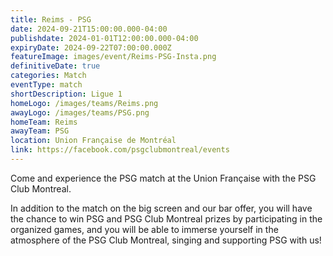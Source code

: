 ```yaml
---
title: Reims - PSG
date: 2024-09-21T15:00:00.000-04:00
publishdate: 2024-01-01T12:00:00.000-04:00
expiryDate: 2024-09-22T07:00:00.000Z
featureImage: images/event/Reims-PSG-Insta.png
definitiveDate: true
categories: Match
eventType: match
shortDescription: Ligue 1
homeLogo: /images/teams/Reims.png
awayLogo: /images/teams/PSG.png
homeTeam: Reims
awayTeam: PSG
location: Union Française de Montréal
link: https://facebook.com/psgclubmontreal/events
---
```


Come and experience the PSG match at the Union Française with the PSG Club Montreal.

In addition to the match on the big screen and our bar offer, you will have the chance to win PSG and PSG Club Montreal prizes by participating in the organized games, and you will be able to immerse yourself in the atmosphere of the PSG Club Montreal, singing and supporting PSG with us!
